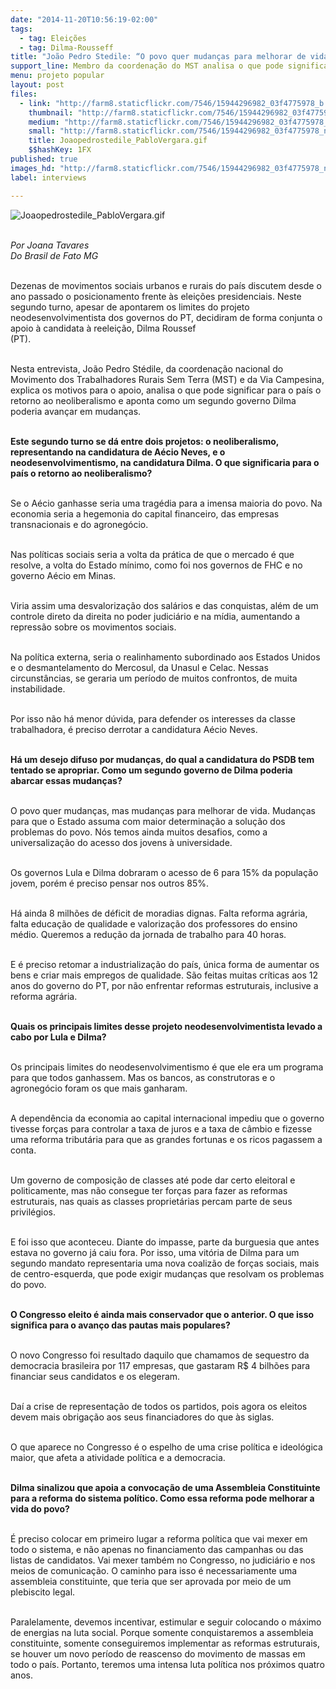 ```yaml
---
date: "2014-11-20T10:56:19-02:00"
tags:
  - tag: Eleições
  - tag: Dilma-Rousseff
title: "João Pedro Stedile: “O povo quer mudanças para melhorar de vida”"
support_line: Membro da coordenação do MST analisa o que pode significar para o país o retorno ao neoliberalismo e aponta como um segundo governo Dilma poderia avançar em mudanças.
menu: projeto popular
layout: post
files:
  - link: "http://farm8.staticflickr.com/7546/15944296982_03f4775978_b.jpg"
    thumbnail: "http://farm8.staticflickr.com/7546/15944296982_03f4775978_t.jpg"
    medium: "http://farm8.staticflickr.com/7546/15944296982_03f4775978_z.jpg"
    small: "http://farm8.staticflickr.com/7546/15944296982_03f4775978_n.jpg"
    title: Joaopedrostedile_PabloVergara.gif
    $$hashKey: 1FX
published: true
images_hd: "http://farm8.staticflickr.com/7546/15944296982_03f4775978_n.jpg"
label: interviews

---
```

<p><img alt="Joaopedrostedile_PabloVergara.gif" src="http://farm8.staticflickr.com/7546/15944296982_03f4775978_b.jpg" /></p>

<p><br />
<em>Por Joana Tavares<br />
Do Brasil de Fato MG</em></p>

<p><br />
Dezenas de movimentos sociais urbanos e rurais do pa&iacute;s discutem desde o ano passado o posicionamento frente &agrave;s elei&ccedil;&otilde;es presidenciais. Neste segundo turno, apesar de apontarem os limites do projeto neodesenvolvimentista dos governos do PT, decidiram de forma conjunta o apoio &agrave; candidata &agrave; reelei&ccedil;&atilde;o, Dilma Roussef<br />
(PT).&nbsp;</p>

<p><br />
Nesta entrevista, Jo&atilde;o Pedro St&eacute;dile, da coordena&ccedil;&atilde;o nacional do Movimento dos Trabalhadores Rurais Sem Terra (MST) e da Via Campesina, explica os motivos para o apoio, analisa o que pode significar para o pa&iacute;s o retorno ao neoliberalismo e aponta como um segundo governo Dilma poderia avan&ccedil;ar em mudan&ccedil;as.</p>

<p><br />
<strong>Este segundo turno se d&aacute; entre dois projetos: o neoliberalismo, representando na candidatura de A&eacute;cio Neves, e o neodesenvolvimentismo, na candidatura Dilma. O que significaria para o pa&iacute;s o retorno ao neoliberalismo?</strong></p>

<p><br />
Se o A&eacute;cio ganhasse seria uma trag&eacute;dia para a imensa maioria do povo. Na economia seria a hegemonia do capital financeiro, das empresas transnacionais e do agroneg&oacute;cio.&nbsp;</p>

<p><br />
Nas pol&iacute;ticas sociais seria a volta da pr&aacute;tica de que o mercado &eacute; que resolve, a volta do Estado m&iacute;nimo, como foi nos governos de FHC e no governo A&eacute;cio em Minas.&nbsp;</p>

<p><br />
Viria assim uma desvaloriza&ccedil;&atilde;o dos sal&aacute;rios e das conquistas, al&eacute;m de um controle direto da direita no poder judici&aacute;rio e na m&iacute;dia, aumentando a repress&atilde;o sobre os movimentos sociais.&nbsp;</p>

<p><br />
Na pol&iacute;tica externa, seria o realinhamento subordinado aos Estados Unidos e o desmantelamento do Mercosul, da Unasul e Celac. Nessas circunst&acirc;ncias, se geraria um per&iacute;odo de muitos confrontos, de muita instabilidade.&nbsp;</p>

<p><br />
Por isso n&atilde;o h&aacute; menor d&uacute;vida, para defender os interesses da classe trabalhadora, &eacute; preciso derrotar a candidatura A&eacute;cio Neves.&nbsp;</p>

<p><br />
<strong>H&aacute; um desejo difuso por mudan&ccedil;as, do qual a candidatura do PSDB tem tentado se apropriar. Como um segundo governo de Dilma poderia abarcar essas mudan&ccedil;as?</strong></p>

<p><br />
O povo quer mudan&ccedil;as, mas mudan&ccedil;as para melhorar de vida. Mudan&ccedil;as para que o Estado assuma com maior determina&ccedil;&atilde;o a solu&ccedil;&atilde;o dos problemas do povo. N&oacute;s temos ainda muitos desafios, como a universaliza&ccedil;&atilde;o do acesso dos jovens &agrave; universidade.&nbsp;</p>

<p><br />
Os governos Lula e Dilma dobraram o acesso de 6 para 15% da popula&ccedil;&atilde;o jovem, por&eacute;m &eacute; preciso pensar nos outros 85%.&nbsp;</p>

<p><br />
H&aacute; ainda 8 milh&otilde;es de d&eacute;ficit de moradias dignas. Falta reforma agr&aacute;ria, falta educa&ccedil;&atilde;o de qualidade e valoriza&ccedil;&atilde;o dos professores do ensino m&eacute;dio. Queremos a redu&ccedil;&atilde;o da jornada de trabalho para 40 horas.</p>

<p><br />
E &eacute; preciso retomar a industrializa&ccedil;&atilde;o do pa&iacute;s, &uacute;nica forma de aumentar os bens e criar mais empregos de qualidade. S&atilde;o feitas muitas cr&iacute;ticas aos 12 anos do governo do PT, por n&atilde;o enfrentar reformas estruturais, inclusive a reforma agr&aacute;ria.</p>

<p><br />
<strong>Quais os principais limites desse projeto neodesenvolvimentista levado a cabo por Lula e Dilma?</strong></p>

<p><br />
Os principais limites do neodesenvolvimentismo &eacute; que ele era um programa para que todos ganhassem. Mas os bancos, as construtoras e o agroneg&oacute;cio foram os que mais ganharam.&nbsp;</p>

<p><br />
A depend&ecirc;ncia da economia ao capital internacional impediu que o governo tivesse for&ccedil;as para controlar a taxa de juros e a taxa de c&acirc;mbio e fizesse uma reforma tribut&aacute;ria para que as grandes fortunas e os ricos pagassem a conta.&nbsp;</p>

<p><br />
Um governo de composi&ccedil;&atilde;o de classes at&eacute; pode dar certo eleitoral e politicamente, mas n&atilde;o consegue ter for&ccedil;as para fazer as reformas estruturais, nas quais as classes propriet&aacute;rias percam parte de seus privil&eacute;gios.&nbsp;</p>

<p><br />
E foi isso que aconteceu. Diante do impasse, parte da burguesia que antes estava no governo j&aacute; caiu fora. Por isso, uma vit&oacute;ria de Dilma para um segundo mandato representaria uma nova coaliz&atilde;o de for&ccedil;as sociais, mais de centro-esquerda, que pode exigir mudan&ccedil;as que resolvam os problemas do povo.</p>

<p><br />
<strong>O Congresso eleito &eacute; ainda mais conservador que o anterior. O que isso significa para o avan&ccedil;o das pautas mais populares?</strong></p>

<p><br />
O novo Congresso foi resultado daquilo que chamamos de sequestro da democracia brasileira por 117 empresas, que gastaram R$ 4 bilh&otilde;es para financiar seus candidatos e os elegeram.</p>

<p><br />
Da&iacute; a crise de representa&ccedil;&atilde;o de todos os partidos, pois agora os eleitos devem mais obriga&ccedil;&atilde;o aos seus financiadores do que &agrave;s siglas.</p>

<p><br />
O que aparece no Congresso &eacute; o espelho de uma crise pol&iacute;tica e ideol&oacute;gica maior, que afeta a atividade pol&iacute;tica e a democracia.</p>

<p><br />
<strong>Dilma sinalizou que apoia a convoca&ccedil;&atilde;o de uma Assembleia Constituinte para a reforma do sistema pol&iacute;tico. Como essa reforma pode melhorar a vida do povo?</strong></p>

<p><br />
&Eacute; preciso colocar em primeiro lugar a reforma pol&iacute;tica que vai mexer em todo o sistema, e n&atilde;o apenas no financiamento das campanhas ou das listas de candidatos. Vai mexer tamb&eacute;m no Congresso, no judici&aacute;rio e nos meios de comunica&ccedil;&atilde;o. O caminho para isso &eacute; necessariamente uma assembleia constituinte, que teria que ser aprovada por meio de um plebiscito legal.</p>

<p><br />
Paralelamente, devemos incentivar, estimular e seguir colocando o m&aacute;ximo de energias na luta social. Porque somente conquistaremos a assembleia constituinte, somente conseguiremos implementar as reformas estruturais, se houver um novo per&iacute;odo de reascenso do movimento de massas em todo o pa&iacute;s. Portanto, teremos uma intensa luta pol&iacute;tica nos pr&oacute;ximos quatro anos.</p>
